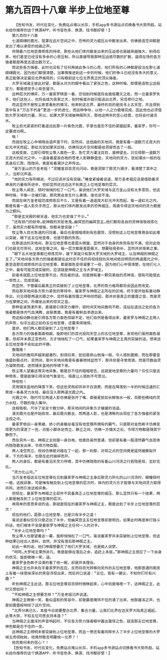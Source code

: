 # 第九百四十八章 半步上位地至尊
        【告知书友，时代在变化，免费站点难以长存，手机app多书源站点切换看书大势所趋，站长给你推荐的这个换源APP，听书音色多、换源、找书都好使！】
       第九百四十八章
       七道磅礴的霞光，笼罩在这片空间之中，恐怖的灵力威压从中散发出来，仿佛是连空间都是发出了难以承受的扭曲之声。
       伴随着六位地至尊修炼的持续，那些从他们体内散发出来的压迫感也是越来越强大，到得后来，他们甚至已经没有多余的心思压制，所以直接导致那种压迫感尽数的扩散，逼得在场的各方强者都是再度远退出数万丈…
       而这些各方强者，此时也没有了任何再彼此争斗的心思，他们所有的心神都是投注在那七道磅礴霞光，因为他们都很清楚，当事情推进到这一步的时候，他们的争斗已经没有多大的意义，真正能够决定最后北界格局的，只有眼前这七位北界真正的顶尖强者。
       大罗天域诸王彼此对望，都是从对方的眼中看出了紧张之色，这种时候，即便是连牧尘这般定力，都是感觉手心有些冒汗。
       这种层次的博弈，万一曼荼罗棋差一着，恐怕到时候就将会面临覆灭之危，而一旦曼荼罗失手，他们这些人，也将会成为丧家之犬，到时候或许就只能逃出北界，另觅修行之地。
       而这显然不是牧尘原意看到的情况，他来到这北界，最终的目的是找寻上古天宫，并且得到其中有关“万古不朽身”更进一步的进化，而这种争夺，以他一人之力极难完成，因此他也必须借助大罗天域的力量，所以，如果大罗天域被神阁所灭，那他这两年的苦心经营，也将会付诸流水。
       牧尘目光紧紧的盯着遥远处那一片紫色光霞，手掌也是忍不住的紧握起来，曼荼罗，你可一定要成功啊…
       嗡！
       而就在牧尘心中喃喃自语声落下时，突然间，这扭曲的天地间，竟是有着一道数万丈庞大的虹光冲天而起，那虹光犹如擎天巨柱，仿佛将这片空间都是给洞穿而去了一般。
       这般变故，立即引得牧尘等人面色一变，急忙灵力灌注双目，凝神望去，只见得那一道数万丈庞大的虹光之中，一道身着星辰白袍的苍老人影静静盘坐，天地间的灵力，犹如潮水一般的在其身后汇聚，隐隐间，竟是有着潮汐之声传出。
       “是万圣山的万圣老祖！”灵瞳皇双目灵光闪动，竟是洞穿了那灵力潮汐，看清楚了其中之人，当即沉声道。
       “他的实力有所精进，不过应该并没有突破。”睡皇紧接着说道，那万圣老祖应该是借助着灵神液的力量有所进步，但却显然还远远达不到真正上位地至尊的层次。
       牧尘等人闻言，顿时悄悄的松了一口气，虽说他们大罗天域与这万圣山没有太多恩怨，但这种时候，平衡一旦被打破，那究竟会发生什么事情，谁也说不准。
       而就在继万圣老祖完成修炼后不久，又是有着一道道庞大虹光冲天而起，每一道虹光之内，都是有着一道人影负手而立，那从他们体内散发出来的恐怖威压，简直令得这天地间的灵力都是为之颤抖。
       “那是玄天殿的柳天道，他实力也变强了不少…”
       “还有妖门的妖帝…蛇神殿的天蛇老鬼…幽冥宫的幽冥宫主…他们都将各自的灵神液吸收炼化了，虽然实力都有所增强，但都未曾突破！”
       牧尘等人目光急速的闪烁着，最后也是暗暗感到有些震惊，没想到这上位地至尊竟会如此难以突破，眼下这五位地至尊，也是尽数的失败。
       在那遥远的天地间，那五位地至尊也是眉头微皱，显然对于自身的失败有些不满，但对此他们也是无可奈何，这地至尊之间，每一层次都是差距极大，想要轻易弥补，显然并非简单之事。
       “眼下五大地至尊都已修炼完毕，接下来就只有那大罗天域的大罗域主，以及神阁的神阁之主了…”天地间各方势力的强者都是在此时忍不住的将视线投向天地间依旧明亮的两道霞光之中，甚至连那完成修炼的五位地至尊，都是面色变得凝重了一些，因为他们心中很清楚，在他们七人之中，最有可能完成突破的，应该就是神阁之主与大罗域主。
       前者本就距上位地至尊不远，而后者的话，则是拥有着一颗完美级的灵神液，很有可能借此一举而上，完成突破。
       而显然，不管最后最真正的突破到了上位地至尊，北界的势力格局都将会因此而改变。
       而在那天地间各方势力紧张的等待中，曼荼罗与神阁之主所在的区域，终于是开始有着动静传出，只见得那两道光霞之中，突然有着惊雷之声响彻而起，那并非是真正的雷霆之音，而是灵力在摩擦之间，所爆发出来的惊天之音。
       那种音波荡漾开来，直接是引得灵力爆炸，顿时间天地间轰鸣不断，连站在遥远之处的各方强者都是体内气血沸腾，皮肤表面，竟是有着鲜血渗透出来。
       而这般动静也是引得各方势力面色惊疑不定，他们自然是看得出来，曼荼罗与神阁之主两人的声势，似乎比起之前的五位地至尊，还要来得强悍。
       莫非，他们两人都突破到了上位地至尊？
       各方势力的强者面面相觑，旋即他们的目光投向天空上的五位地至尊，发现他们虽然面色凝重，但却并未真正变色时，方才悄悄松了一口气，如果曼荼罗与神阁之主真的突破的话，想来这五位地至尊不会如此的平静。
       轰隆隆！
       天地间的轰鸣声越来越激烈，到得后来，犹如是排山倒海一般，令人感到震撼，而在那雷音强盛到极点时，突然间，那片天地间竟是有着暴雨倾盆而下，那并非是寻常雨滴，而是尽数由灵力凝聚而成，进而铺天盖地的呼啸下来。
       牧尘等人望着这等天地异象，都是忍不住的暗暗咂舌，这就是地至尊的力量吗？仅仅只是这种修炼，便是能够引得天地气象变化，简直让人感到不可思议。
       哗啦啦！
       灵雨铺天盖地的降落下来，但这些灵雨却并非平白浪费，而是在降落到一半的时候迅速的汇聚成一条条灵力水柱，最后没入那两道光霞之内…
       光霞之中，隐约可见两道人影仿佛是张开了嘴，直接是犹如长鲸吸水一般，将那些精纯的灵力水柱，尽数的吸入嘴中。
       这般吸取，尺许了足足十数分钟，那天地间的异象方才缓缓的消退。
       漫天霞光也是开始收敛，最后霞光散去，而两道人影，也是清晰的出现在了各方强者的紧张注视之中。
       曼荼罗依旧一身黑裙，娇小的身躯丝毫没有地至尊所拥有的霸气，只是那对金色眸子仿佛变得更为的深邃了一些，白皙小脚赤足而立，静立之间，仿佛一方镇天之石，令得万物都是随其宁静而下。
       而在另外一处，神阁之主则是一身白袍，他面目虽然普通，但却是有着一股凛然霸气自其体内隐隐散发出来，令得万物臣服。
       两人凌空而立，视线仿佛是对碰在了一起，那一刹那，对视之点的空间竟是猛然被撕裂开来，下方的海洋，也是在此时崩碎而开。
       两人的身后，都是有着滔天灵力呼啸，其中仿佛隐隐的有着山川河流之行若隐若现，玄妙无比…
       “灵力化山河…”
       当万圣老祖这五位地至尊在见到曼荼罗与神阁之主身后那灵力所化的山川河流时，眼瞳顿时一缩，这般异象，可是唯有触及到上位地至尊的层次时，体内的灵力方才能够与天地间灵力取得共鸣，进而引发这般异象。
       但现在，曼荼罗与神阁之主却并不具备真正上位地至尊的威压，那么显然只有一个结果，两人都是触及到了上位地至尊的层次。
       用简单的意思来说的话，那就是现在的曼荼罗与神阁之主，都是达到了半步上位地至尊的层次！
       现在的他们，距那上位地至尊，已是只有半步之遥！
       虽说这看似仅仅只是迈出了半步，但幽冥宫主五位地至尊却是明白，如果此时再度单打独斗的话，他们根本不会是曼荼罗与神阁之主任何一人的对手。
       “半步上位地至尊吗？”
       牧尘等人也是望着这一幕，旋即悄悄松了一口气，虽说曼荼罗并未突破到上位地至尊，但这种结果已经出人意料，自然，并没有落后那神阁之主。
       如此一来的话，他们神阁想要灭了他们大罗天域，也是痴人说梦。
       “呵呵…大罗域主果然非凡，竟是能够在落后之余，追赶上本座…”那神阁之主感应了一下自身的状况，旋即微微一笑，道。
       曼荼罗金色眸子淡漠的看了他一眼，却是并未理会。
       神阁之主也并未在乎曼荼罗的反应，反而将目光转移向另外的五位地至尊，他那普通的面庞上有着一抹意味深长的笑容浮现出来，而后开口说道：“五位，我有一建议，不知你们可有兴趣？”
       听到神阁之主此话，那五位地至尊双目顿时微眯起来，心中则是咯噔一下，这神阁之主，此时又想如何？
       “不知神阁之主想要怎样？”万圣老祖沉声说道。
       神阁之主微微一笑，看似温和的笑容中，却是霸意掩饰不住的涌了出来，他那雄浑之声，也是如雷霆般响彻了这片空间。
       “北界分离已久，本座今日欲要整合北界，集合力量，让我们北界在这天罗大陆真正崛起，此等大势，不知五位可愿支持本座？”
       当神阁之主雄浑的声音响起时，不仅各方势力强者眼中露出震惊之色，就连那五位地至尊，神色都是忍不住的一变。
       这神阁之主明明未曾突破到上位地至尊，而且一旁还有着同样步入了半步上位地至尊的大罗域主虎视眈眈，他竟然敢言明要统一北界？！
       他究竟何来的信心？！
       【告知书友，时代在变化，免费站点难以长存，手机app多书源站点切换看书大势所趋，站长给你推荐的这个换源APP，听书音色多、换源、找书都好使！】